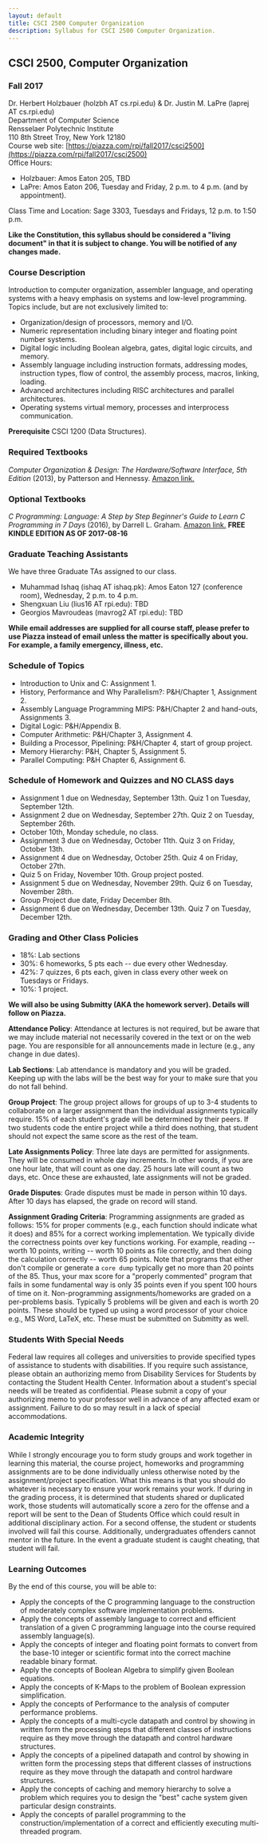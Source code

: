 ```yaml
---
layout: default
title: CSCI 2500 Computer Organization
description: Syllabus for CSCI 2500 Computer Organization.
---
```


## CSCI 2500, Computer Organization

### Fall 2017

Dr. Herbert Holzbauer (holzbh AT cs.rpi.edu) & Dr. Justin M. LaPre (laprej AT cs.rpi.edu)  
Department of Computer Science  
Rensselaer Polytechnic Institute  
110 8th Street Troy, New York 12180   
Course web site: [https://piazza.com/rpi/fall2017/csci2500](https://piazza.com/rpi/fall2017/csci2500)  
Office Hours:

* Holzbauer: Amos Eaton 205, TBD
* LaPre: Amos Eaton 206, Tuesday and Friday, 2 p.m. to 4 p.m. (and by appointment).

Class Time and Location: Sage 3303, Tuesdays and Fridays, 12 p.m. to 1:50 p.m.

**Like the Constitution, this syllabus should be considered a "living document" in that it is subject to change.
You will be notified of any changes made.**

### Course Description
Introduction to computer organization, assembler language, and operating
systems with a heavy emphasis on systems and low-level programming. Topics
include, but are not exclusively limited to:

* Organization/design of processors, memory and I/O.
* Numeric representation including binary integer and floating point
  number systems.
* Digital logic including Boolean algebra, gates, digital logic
  circuits, and memory.
* Assembly language including instruction formats, addressing modes,
  instruction types, flow of control, the assembly process, macros,
  linking, loading.
* Advanced architectures including RISC architectures and parallel
  architectures.
* Operating systems virtual memory, processes and interprocess
  communication.

**Prerequisite** CSCI 1200 (Data Structures).

### Required Textbooks

*Computer Organization & Design: The Hardware/Software Interface, 5th
Edition* (2013), by Patterson and Hennessy.
[Amazon link.](http://amzn.com/0124077269)

### Optional Textbooks

*C Programming: Language: A Step by Step Beginner's Guide to Learn C
Programming in 7 Days* (2016), by Darrell L. Graham.
[Amazon link.](https://amzn.com/B01H0LBF9Q) **FREE KINDLE EDITION AS OF
2017-08-16**

### Graduate Teaching Assistants
We have three Graduate TAs assigned to our class.

* Muhammad Ishaq (ishaq AT ishaq.pk): Amos Eaton 127 (conference
  room), Wednesday, 2 p.m. to 4 p.m.
* Shengxuan Liu (lius16 AT rpi.edu): TBD
* Georgios Mavroudeas (mavrog2 AT rpi.edu): TBD

**While email addresses are supplied for all course staff, please
  prefer to use Piazza instead of email unless the matter is
  specifically about you.  For example, a family emergency, illness,
  etc.**

### Schedule of Topics

* Introduction to Unix and C: Assignment 1.
* History, Performance and Why Parallelism?: P&H/Chapter 1, Assignment 2.
* Assembly Language Programming MIPS: P&H/Chapter 2 and hand-outs, Assignments 3.
* Digital Logic: P&H/Appendix B.
* Computer Arithmetic: P&H/Chapter 3, Assignment 4.
* Building a Processor, Pipelining: P&H/Chapter 4, start of group project.
* Memory Hierarchy: P&H, Chapter 5, Assignment 5.
* Parallel Computing: P&H Chapter 6, Assignment 6.

### Schedule of Homework and Quizzes and NO CLASS days

* Assignment 1 due on Wednesday, September 13th.  Quiz 1 on Tuesday,
  September 12th.
* Assignment 2 due on Wednesday, September 27th.  Quiz 2 on Tuesday,
  September 26th.
* October 10th, Monday schedule, no class.
* Assignment 3 due on Wednesday, October 11th.  Quiz 3 on Friday, October
  13th.
* Assignment 4 due on Wednesday, October 25th.  Quiz 4 on Friday,
  October 27th.
* Quiz 5 on Friday, November 10th.  Group project posted.
* Assignment 5 due on Wednesday, November 29th.  Quiz 6 on Tuesday,
  November 28th.
* Group Project due date, Friday December 8th.
* Assignment 6 due on Wednesday, December 13th.  Quiz 7 on Tuesday,
  December 12th.

### Grading and Other Class Policies

*  18%: Lab sections
*  30%: 6 homeworks, 5 pts each -- due every other Wednesday.
*  42%: 7 quizzes, 6 pts each, given in class every other week on Tuesdays or Fridays.
*  10%: 1 project.

**We will also be using Submitty (AKA the homework server).  Details
  will follow on Piazza.**

**Attendance Policy**: Attendance at lectures is not required, but
be aware that we may include material not necessarily covered in the
text or on the web page.  You are responsible for all announcements
made in lecture (e.g., any change in due dates).

**Lab Sections**: Lab attendance is mandatory and you will be graded.
Keeping up with the labs will be the best way for your to make sure
that you do not fall behind.

**Group Project**: The group project allows for groups of up to 3-4
students to collaborate on a larger assignment than the individual
assignments typically require.  15% of each student's grade will be
determined by their peers.  If two students code the entire project
while a third does nothing, that student should not expect the same
score as the rest of the team.

**Late Assignments Policy**: Three late days are permitted for
assignments.  They will be consumed in whole day increments. In other
words, if you are one hour late, that will count as one day. 25 hours
late will count as two days, etc. Once these are exhausted, late
assignments will not be graded.

**Grade Disputes**: Grade disputes must be made in person within 10 days.
After 10 days has elapsed, the grade on record will stand.

**Assignment Grading Criteria**: Programming assignments are graded as
follows: 15% for proper comments (e.g., each function should indicate
what it does) and 85% for a correct working implementation. We
typically divide the correctness points over key functions
working. For example, reading -- worth 10 points, writing -- worth 10
points as file correctly, and then doing the calculation correctly --
worth 65 points. Note that programs that either don't compile or
generate a `core dump` typically get no more than 20 points of the
85. Thus, your max score for a "properly commented" program that fails
in some fundamental way is only 35 points even if you spent 100 hours
of time on it.  Non-programming assignments/homeworks are graded on a
per-problems basis. Typically 5 problems will be given and each is
worth 20 points.  These should be typed up using a word processor of
your choice e.g., MS Word, LaTeX, etc.  These must be submitted on
Submitty as well.

### Students With Special Needs

Federal law requires all colleges and universities to provide
specified types of assistance to students with disabilities.  If you
require such assistance, please obtain an authorizing memo from
Disability Services for Students by contacting the Student Health
Center.  Information about a student's special needs will be treated
as confidential.  Please submit a copy of your authorizing memo to
your professor well in advance of any affected exam or
assignment. Failure to do so may result in a lack of special
accommodations.

### Academic Integrity

While I strongly encourage you to form study groups and work together
in learning this material, the course project, homeworks and
programming assignments are to be done individually unless otherwise
noted by the assignment/project specification. What this means is that
you should do whatever is necessary to ensure your work remains your
work. If during in the grading process, it is determined that students
shared or duplicated work, those students will automatically score a
zero for the offense and a report will be sent to the Dean of Students
Office which could result in additional disciplinary action.  For a
second offense, the student or students involved will fail this
course.  Additionally, undergraduates offenders cannot mentor in the
future.  In the event a graduate student is caught cheating, that
student will fail.

### Learning Outcomes
By the end of this course, you will be able to:

* Apply the concepts of the C programming language to the construction
of moderately complex software implementation problems.
* Apply the concepts of assembly language to correct and efficient
translation of a given C programming language into the course required
assembly language(s).
* Apply the concepts of integer and floating point formats to convert
from the base-10 integer or scientific format into the correct machine
readable binary format.
* Apply the concepts of Boolean Algebra to simplify given Boolean equations.
* Apply the concepts of K-Maps to the problem of Boolean expression
  simplification.
* Apply the concepts of Performance to the analysis of computer
  performance problems.
* Apply the concepts of a multi-cycle datapath and control by showing
in written form the processing steps that different classes of
instructions require as they move through the datapath and control
hardware structures.
* Apply the concepts of a pipelined datapath and control by showing in
written form the processing steps that different classes of
instructions require as they move through the datapath and control
hardware structures.
* Apply the concepts of caching and memory hierarchy to solve a
problem which requires you to design the "best" cache system given
particular design constraints.
* Apply the concepts of parallel programming to the
construction/implementation of a correct and efficiently executing
multi-threaded program.
